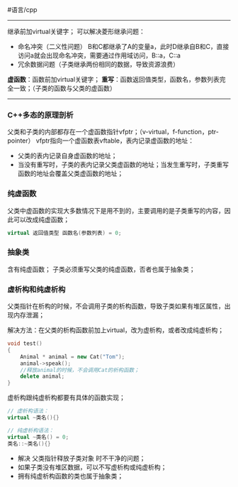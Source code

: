 #语言/cpp 
***
继承前加virtual关键字；
可以解决菱形继承问题：
- 命名冲突（二义性问题）
	  B和C都继承了A的变量a，此时D继承自B和C，直接访问a就会出现命名冲突，需要通过作用域访问，B::a，C::a
- 冗余数据问题（子类继承两份相同的数据，导致资源浪费）

**虚函数**：函数前加virtual关键字；
**重写**：函数返回值类型，函数名，参数列表完全一致；（子类的函数与父类的虚函数）

---
### C++多态的原理剖析

父类和子类的内部都存在一个虚函数指针vfptr；（v-virtual，f-function，ptr-pointer）
vfptr指向一个虚函数表vftable，表内记录虚函数的地址：
-   父类的表内记录自身虚函数的地址；
-   当没有重写时，子类的表内记录父类虚函数的地址；当发生重写时，子类重写函数的地址会覆盖父类虚函数的地址；

### 纯虚函数
父类中虚函数的实现大多数情况下是用不到的，主要调用的是子类重写的内容，因此可以改成纯虚函数；
```cpp
virtual 返回值类型 函数名(参数列表) = 0;
```

### 抽象类
含有纯虚函数；
子类必须重写父类的纯虚函数，否者也属于抽象类；

### 虚析构和纯虚析构
父类指针在析构的时候，不会调用子类的析构函数，导致子类如果有堆区属性，出现内存泄漏；

解决方法：在父类的析构函数前加上virtual，改为虚析构，或者改成纯虚析构；

```cpp
void test()
{
	Animal * animal = new Cat("Tom");
	animal->speak();
	//释放animal的时候，不会调用Cat的析构函数；
	delete animal;
}
```

虚析构跟纯虚析构都要有具体的函数实现；

```cpp
// 虚析构语法：
virtual ~类名(){}

// 纯虚析构语法：
virtual ~类名() = 0;
类名::~类名(){}
```

-   解决 父类指针释放子类对象 时不干净的问题；
-   如果子类没有堆区数据，可以不写虚析构或纯虚析构；
-   拥有纯虚析构函数的类也属于抽象类；